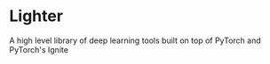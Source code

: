 # Lighter

A high level library of deep learning tools built on top of PyTorch and PyTorch's Ignite
